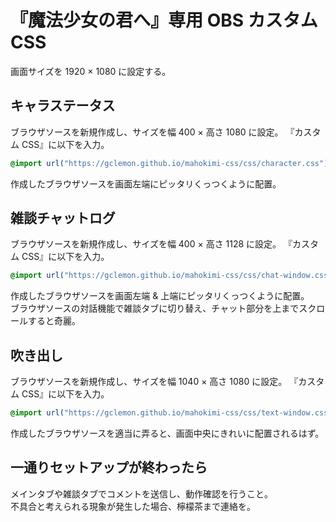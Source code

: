 # 『魔法少女の君へ』専用 OBS カスタム CSS

画面サイズを 1920 × 1080 に設定する。

## キャラステータス
ブラウザソースを新規作成し、サイズを幅 400 × 高さ 1080 に設定。
『カスタム CSS』に以下を入力。
```css
@import url("https://gclemon.github.io/mahokimi-css/css/character.css");
```
作成したブラウザソースを画面左端にピッタリくっつくように配置。

## 雑談チャットログ
ブラウザソースを新規作成し、サイズを幅 400 × 高さ 1128 に設定。
『カスタム CSS』に以下を入力。
```css
@import url("https://gclemon.github.io/mahokimi-css/css/chat-window.css");
```
作成したブラウザソースを画面左端 & 上端にピッタリくっつくように配置。  
ブラウザソースの対話機能で雑談タブに切り替え、チャット部分を上までスクロールすると奇麗。

## 吹き出し
ブラウザソースを新規作成し、サイズを幅 1040 × 高さ 1080 に設定。
『カスタム CSS』に以下を入力。
```css
@import url("https://gclemon.github.io/mahokimi-css/css/text-window.css");
```
作成したブラウザソースを適当に弄ると、画面中央にきれいに配置されるはず。

## 一通りセットアップが終わったら
メインタブや雑談タブでコメントを送信し、動作確認を行うこと。  
不具合と考えられる現象が発生した場合、檸檬茶まで連絡を。